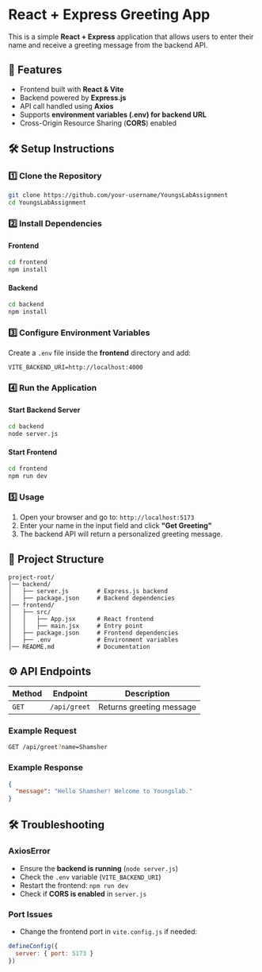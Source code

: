 # React + Express Greeting App

This is a simple **React + Express** application that allows users to enter their name and receive a greeting message from the backend API.

## 📌 Features
- Frontend built with **React & Vite**
- Backend powered by **Express.js**
- API call handled using **Axios**
- Supports **environment variables (.env) for backend URL**
- Cross-Origin Resource Sharing (**CORS**) enabled

## 🛠 Setup Instructions

### 1️⃣ Clone the Repository
```sh
git clone https://github.com/your-username/YoungsLabAssignment
cd YoungsLabAssignment
```

### 2️⃣ Install Dependencies
#### Frontend
```sh
cd frontend
npm install
```

#### Backend
```sh
cd backend
npm install
```

### 3️⃣ Configure Environment Variables
Create a `.env` file inside the **frontend** directory and add:
```
VITE_BACKEND_URI=http://localhost:4000
```

### 4️⃣ Run the Application
#### Start Backend Server
```sh
cd backend
node server.js
```

#### Start Frontend
```sh
cd frontend
npm run dev
```

### 5️⃣ Usage
1. Open your browser and go to: `http://localhost:5173`
2. Enter your name in the input field and click **"Get Greeting"**
3. The backend API will return a personalized greeting message.

## 📂 Project Structure
```
project-root/
│── backend/
│   ├── server.js        # Express.js backend
│   ├── package.json     # Backend dependencies
│── frontend/
│   ├── src/
│   │   ├── App.jsx      # React frontend
│   │   ├── main.jsx     # Entry point
│   ├── package.json     # Frontend dependencies
│   ├── .env             # Environment variables
│── README.md            # Documentation
```

## ⚙ API Endpoints
| Method | Endpoint       | Description             |
|--------|--------------|-------------------------|
| `GET`  | `/api/greet` | Returns greeting message |

### Example Request
```sh
GET /api/greet?name=Shamsher
```
### Example Response
```json
{
  "message": "Hello Shamsher! Welcome to Youngslab."
}
```

## 🛠 Troubleshooting
### AxiosError
- Ensure the **backend is running** (`node server.js`)
- Check the `.env` variable (`VITE_BACKEND_URI`)
- Restart the frontend: `npm run dev`
- Check if **CORS is enabled** in `server.js`

### Port Issues
- Change the frontend port in `vite.config.js` if needed:
```js
defineConfig({
  server: { port: 5173 }
})
